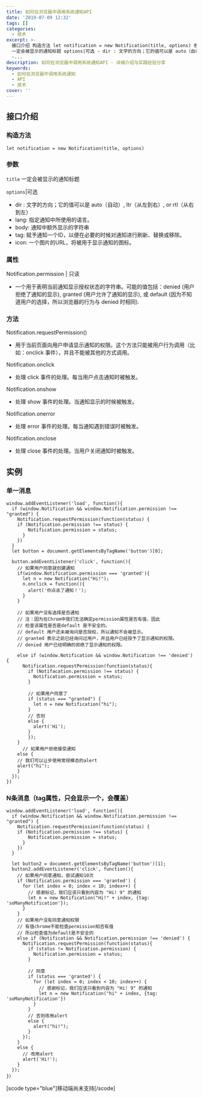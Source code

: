 ```yaml
---
title: 如何在浏览器中调用系统通知API
date: '2019-07-09 12:32'
tags: []
categories:
  - 技术
excerpt: >-
  接口介绍 构造方法 let notification = new Notification(title, options) 参数 title
  一定会被显示的通知标题 options|可选 - dir : 文字的方向；它的值可以是 auto（自动）, ltr（从左到右）, or rtl（从右到左）
  -...
description: 如何在浏览器中调用系统通知API - 详细介绍与实践经验分享
keywords:
  - 如何在浏览器中调用系统通知
  - API
  - 技术
cover: ''
---
```


## 接口介绍

### 构造方法

```
let notification = new Notification(title, options)
```

### 参数

`title` 一定会被显示的通知标题

`options`|可选

- dir : 文字的方向；它的值可以是 auto（自动）, ltr（从左到右）, or rtl（从右到左）
- lang: 指定通知中所使用的语言。
- body: 通知中额外显示的字符串
- tag: 赋予通知一个ID，以便在必要的时候对通知进行刷新、替换或移除。
- icon: 一个图片的URL，将被用于显示通知的图标。

### 属性

Notification.permission | 只读

- 一个用于表明当前通知显示授权状态的字符串。可能的值包括：denied (用户拒绝了通知的显示), granted
  (用户允许了通知的显示), 或 default (因为不知道用户的选择，所以浏览器的行为与 denied 时相同).

### 方法

Notification.requestPermission()

- 用于当前页面向用户申请显示通知的权限。这个方法只能被用户行为调用（比如：onclick 事件），并且不能被其他的方式调用。

Notification.onclick

- 处理 click 事件的处理。每当用户点击通知时被触发。

Notification.onshow

- 处理 show 事件的处理。当通知显示的时候被触发。

Notification.onerror

- 处理 error 事件的处理。每当通知遇到错误时被触发。

Notification.onclose

- 处理 close 事件的处理。当用户关闭通知时被触发。

## 实例

### 单一消息

```
window.addEventListener('load', function(){
  if (window.Notification && window.Notification.permission !== "granted") {
    Notification.requestPermission(function(status) {
    if (Notification.permission !== status) {
        Notification.permission = status;
      }
    }) 
  }
  let button = document.getElementsByTagName('button')[0];

  button.addEventListener('click', function(){
    // 如果用户同意就创建通知
    if(window.Notification.permission === 'granted'){
      let n = new Notification("Hi!");
      n.onclick = function(){
        alert('你点击了通知！');
      }
    }

    // 如果用户没有选择是否通知
    // 注：因为在Chrom中我们无法确定permission属性是否有值，因此
    // 检查该属性是否是default 是不安全的。
    // default 用户还未被询问是否授权，所以通知不会被显示。
    // granted 表示之前已经询问过用户，并且用户已经授予了显示通知的权限。
    // denied 用户已经明确的拒绝了显示通知的权限。

    else if (window.Notification && window.Notification !== 'denied') {
      Notification.requestPermission(function(status){
        if (Notifacation.permission !== status) {
          Notification.permission = status;
        }

        // 如果用户同意了
        if (status === "granted") {
          let n = new Notification("hi");
        }
        // 否则
        else {
          alert('Hi');
        }
        });
    }
      // 如果用户拒绝接受通知
    else {
    // 我们可以让步使用常规模态的alert
    alert("hi");
    }
  });
})
```

### N条消息（tag属性，只会显示一个，会覆盖）

```
window.addEventListener('load', function(){
  if (window.Notification && window.Notification.permission !== "granted") {
    Notification.requestPermission(function(status) {
    if (Notification.permission !== status) {
        Notification.permission = status;
      }
    }) 
  }

  let button2 = document.getElementsByTagName('button')[1];
  button2.addEventListener('click', function(){
    // 如果用户同意通知，尝试通知10次
    if (Notification.permission === 'granted') {
      for (let index = 0; index < 10; index++) {
        // 感谢标记，我们应该只看到内容为 "Hi! 9" 的通知
        let n = new Notification("Hi!" + index, {tag: 'soManyNotification'});
      }
    }
    // 如果用户没有同意通知权限
    // 有值chrome不能检查permission知否有值
    // 所以检查值为default是不安全的
    else if (Notification && Notification.permission !== 'denied') {
      Notification.requestPermission(function(status){
        if (status != Notification.permission) {
          Notification.permission = status;
        }

        // 同意
        if (status === 'granted') {
          for (let index = 0; index < 10; index++) {
            // 感谢标记，我们应该只看到内容为 "Hi! 9" 的通知
            let n = new Notification("hi" + index, {tag: 'soManyNotification'})
          }
        }
        // 否则改用alert
        else {
          alert("hi!");
        }
      });
    }
    else {
      // 改用alert
      alert('Hi!');
    }
  });
}）
```

[scode type="blue"]移动端尚未支持[/scode]
